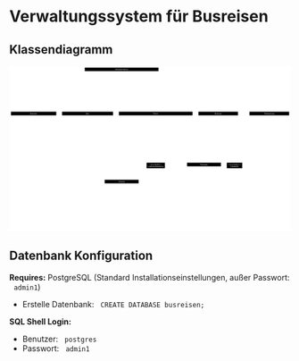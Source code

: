 # Verwaltungssystem für Busreisen

## Klassendiagramm
![UML Klassendiagramm](https://github.com/ZichaoIUStudy/Busreisen_OOP2_Referat/blob/main/UML_Klassendiagramm.png)

## Datenbank Konfiguration

**Requires:** PostgreSQL (Standard Installationseinstellungen, außer Passwort: &nbsp; `admin1`)<br/>
* Erstelle Datenbank: &nbsp; `CREATE DATABASE busreisen;`

**SQL Shell Login:**
* Benutzer: &nbsp; `postgres`
* Passwort: &nbsp; `admin1`